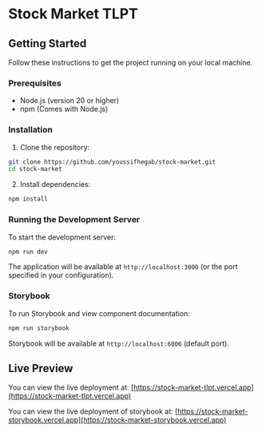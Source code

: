 # Stock Market TLPT

## Getting Started

Follow these instructions to get the project running on your local machine.

### Prerequisites

- Node.js (version 20 or higher)
- npm (Comes with Node.js)

### Installation

1. Clone the repository:

```bash
git clone https://github.com/youssifhegab/stock-market.git
cd stock-market
```

2. Install dependencies:

```bash
npm install
```

### Running the Development Server

To start the development server:

```bash
npm run dev
```

The application will be available at `http://localhost:3000` (or the port specified in your configuration).

### Storybook

To run Storybook and view component documentation:

```bash
npm run storybook
```

Storybook will be available at `http://localhost:6006` (default port).

## Live Preview

You can view the live deployment at:
[https://stock-market-tlpt.vercel.app](https://stock-market-tlpt.vercel.app)

You can view the live deployment of storybook at:
[https://stock-market-storybook.vercel.app](https://stock-market-storybook.vercel.app)
